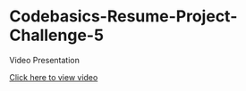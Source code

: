 # Codebasics-Resume-Project-Challenge-5
Video Presentation

[Click here to view video](https://www.youtube.com/watch?v=Bu6H_IySuEo)
